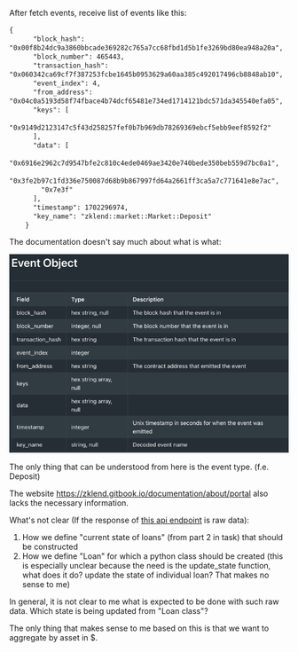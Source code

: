 After fetch events, receive list of events like this:

````
{
      "block_hash": "0x00f8b24dc9a3860bbcade369282c765a7cc68fbd1d5b1fe3269bd80ea948a20a",
      "block_number": 465443,
      "transaction_hash": "0x060342ca69cf7f387253fcbe1645b0953629a60aa385c492017496cb8848ab10",
      "event_index": 4,
      "from_address": "0x04c0a5193d58f74fbace4b74dcf65481e734ed1714121bdc571da345540efa05",
      "keys": [
        "0x9149d2123147c5f43d258257fef0b7b969db78269369ebcf5ebb9eef8592f2"
      ],
      "data": [
        "0x6916e2962c7d9547bfe2c810c4ede0469ae3420e740bede350beb559d7bc0a1",
        "0x3fe2b97c1fd336e750087d68b9b867997fd64a2661ff3ca5a7c771641e8e7ac",
        "0x7e3f"
      ],
      "timestamp": 1702296974,
      "key_name": "zklend::market::Market::Deposit"
    }
````

The documentation doesn't say much about what is what:

![img.png](.mdfiles/img.png)

The only thing that can be understood from here is the event type. (f.e. Deposit)

The website https://zklend.gitbook.io/documentation/about/portal also lacks the necessary information.


What's not clear (If the response of [this api endpoint](https://starkscan.readme.io/reference/retrieve-events) is raw data):

1. How we define "current state of loans" (from part 2 in task) that should be constructed
2. How we define "Loan" for which a python class should be created (this is especially unclear because the need is the update_state function, what does it do? update the state of individual loan? That makes no sense to me)

In general, it is not clear to me what is expected to be done with such raw data.
Which state is being updated from "Loan class"?

The only thing that makes sense to me based on this is that we want to aggregate by asset in $.